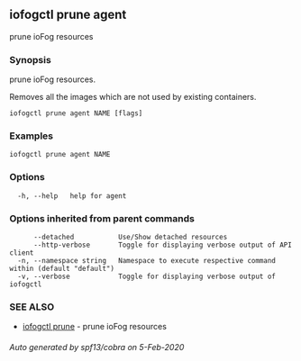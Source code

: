 ## iofogctl prune agent

prune ioFog resources

### Synopsis

prune ioFog resources.
 
 Removes all the images which are not used by existing containers.

```
iofogctl prune agent NAME [flags]
```

### Examples

```
iofogctl prune agent NAME
```

### Options

```
  -h, --help   help for agent
```

### Options inherited from parent commands

```
      --detached           Use/Show detached resources
      --http-verbose       Toggle for displaying verbose output of API client
  -n, --namespace string   Namespace to execute respective command within (default "default")
  -v, --verbose            Toggle for displaying verbose output of iofogctl
```

### SEE ALSO

* [iofogctl prune](iofogctl_prune.md)	 - prune ioFog resources

###### Auto generated by spf13/cobra on 5-Feb-2020

